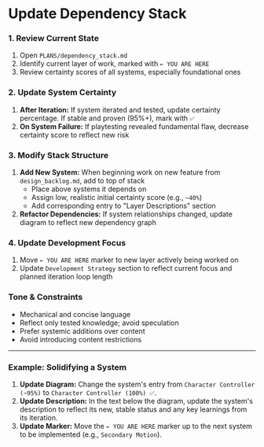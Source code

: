 # Update Dependency Stack

### 1. Review Current State

1.  Open `PLANS/dependency_stack.md`
2.  Identify current layer of work, marked with `← YOU ARE HERE`
3.  Review certainty scores of all systems, especially foundational ones

### 2. Update System Certainty

1.  **After Iteration:** If system iterated and tested, update certainty percentage. If stable and proven (95%+), mark with `✅`
2.  **On System Failure:** If playtesting revealed fundamental flaw, decrease certainty score to reflect new risk

### 3. Modify Stack Structure

1.  **Add New System:** When beginning work on new feature from `design_backlog.md`, add to top of stack
    -   Place above systems it depends on
    -   Assign low, realistic initial certainty score (e.g., `~40%`)
    -   Add corresponding entry to "Layer Descriptions" section
2.  **Refactor Dependencies:** If system relationships changed, update diagram to reflect new dependency graph

### 4. Update Development Focus

1.  Move `← YOU ARE HERE` marker to new layer actively being worked on
2.  Update `Development Strategy` section to reflect current focus and planned iteration loop length

### Tone & Constraints

-   Mechanical and concise language
-   Reflect only tested knowledge; avoid speculation
-   Prefer systemic additions over content
-   Avoid introducing content restrictions

---

### Example: Solidifying a System

1.  **Update Diagram:** Change the system's entry from `Character Controller (~95%)` to `Character Controller (100%) ✅`.
2.  **Update Description:** In the text below the diagram, update the system's description to reflect its new, stable status and any key learnings from its iteration.
3.  **Update Marker:** Move the `← YOU ARE HERE` marker up to the next system to be implemented (e.g., `Secondary Motion`).